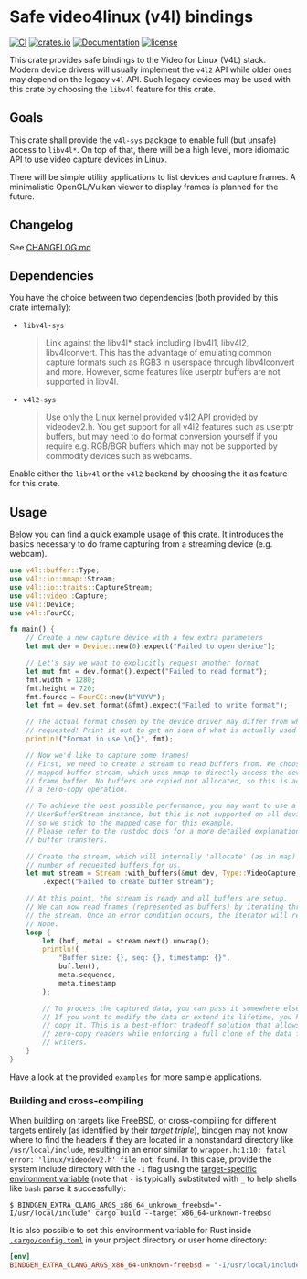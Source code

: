 # Safe video4linux (v4l) bindings

[![CI](https://github.com/raymanfx/libv4l-rs/actions/workflows/ci.yml/badge.svg)](https://github.com/raymanfx/libv4l-rs/actions/workflows/ci.yml)
[![crates.io](https://img.shields.io/crates/v/v4l.svg?logo=rust)](https://crates.io/crates/v4l)
[![Documentation](https://docs.rs/v4l/badge.svg)](https://docs.rs/v4l)
[![license](https://img.shields.io/github/license/raymanfx/libv4l-rs)](https://github.com/raymanfx/libv4l-rs/blob/master/LICENSE.txt)

This crate provides safe bindings to the Video for Linux (V4L) stack. Modern device drivers will usually implement the `v4l2` API while older ones may depend on the legacy `v4l` API. Such legacy devices may be used with this crate by choosing the `libv4l` feature for this crate.

## Goals

This crate shall provide the `v4l-sys` package to enable full (but unsafe) access to `libv4l*`.
On top of that, there will be a high level, more idiomatic API to use video capture devices in Linux.

There will be simple utility applications to list devices and capture frames.
A minimalistic OpenGL/Vulkan viewer to display frames is planned for the future.

## Changelog

See [CHANGELOG.md](./CHANGELOG.md)

## Dependencies

You have the choice between two dependencies (both provided by this crate internally):

* `libv4l-sys`
   > Link against the libv4l* stack including libv4l1, libv4l2, libv4lconvert.
   > This has the advantage of emulating common capture formats such as RGB3 in userspace through libv4lconvert and more.
   > However, some features like userptr buffers are not supported in libv4l.
* `v4l2-sys`
   > Use only the Linux kernel provided v4l2 API provided by videodev2.h.
   > You get support for all v4l2 features such as userptr buffers, but may need to do format conversion yourself if you require e.g. RGB/BGR buffers which may not be supported by commodity devices such as webcams.

Enable either the `libv4l` or the `v4l2` backend by choosing the it as feature for this crate.

## Usage

Below you can find a quick example usage of this crate. It introduces the basics necessary to do frame capturing from a streaming device (e.g. webcam).

```rust
use v4l::buffer::Type;
use v4l::io::mmap::Stream;
use v4l::io::traits::CaptureStream;
use v4l::video::Capture;
use v4l::Device;
use v4l::FourCC;

fn main() {
    // Create a new capture device with a few extra parameters
    let mut dev = Device::new(0).expect("Failed to open device");

    // Let's say we want to explicitly request another format
    let mut fmt = dev.format().expect("Failed to read format");
    fmt.width = 1280;
    fmt.height = 720;
    fmt.fourcc = FourCC::new(b"YUYV");
    let fmt = dev.set_format(&fmt).expect("Failed to write format");

    // The actual format chosen by the device driver may differ from what we
    // requested! Print it out to get an idea of what is actually used now.
    println!("Format in use:\n{}", fmt);

    // Now we'd like to capture some frames!
    // First, we need to create a stream to read buffers from. We choose a
    // mapped buffer stream, which uses mmap to directly access the device
    // frame buffer. No buffers are copied nor allocated, so this is actually
    // a zero-copy operation.

    // To achieve the best possible performance, you may want to use a
    // UserBufferStream instance, but this is not supported on all devices,
    // so we stick to the mapped case for this example.
    // Please refer to the rustdoc docs for a more detailed explanation about
    // buffer transfers.

    // Create the stream, which will internally 'allocate' (as in map) the
    // number of requested buffers for us.
    let mut stream = Stream::with_buffers(&mut dev, Type::VideoCapture, 4)
        .expect("Failed to create buffer stream");

    // At this point, the stream is ready and all buffers are setup.
    // We can now read frames (represented as buffers) by iterating through
    // the stream. Once an error condition occurs, the iterator will return
    // None.
    loop {
        let (buf, meta) = stream.next().unwrap();
        println!(
            "Buffer size: {}, seq: {}, timestamp: {}",
            buf.len(),
            meta.sequence,
            meta.timestamp
        );

        // To process the captured data, you can pass it somewhere else.
        // If you want to modify the data or extend its lifetime, you have to
        // copy it. This is a best-effort tradeoff solution that allows for
        // zero-copy readers while enforcing a full clone of the data for
        // writers.
    }
}
```

Have a look at the provided `examples` for more sample applications.

### Building and cross-compiling

When building on targets like FreeBSD, or cross-compiling for different targets entirely (as identified by their _target triple_), bindgen may not know where to find the headers if they are located in a nonstandard directory like `/usr/local/include`, resulting in an error similar to `wrapper.h:1:10: fatal error: 'linux/videodev2.h' file not found`.  In this case, provide the system include directory with the `-I` flag using the [target-specific environment variable][bindgen-env] (note that `-` is typically substituted with `_` to help shells like `bash` parse it successfully):

```console
$ BINDGEN_EXTRA_CLANG_ARGS_x86_64_unknown_freebsd="-I/usr/local/include" cargo build --target x86_64-unknown-freebsd
```

It is also possible to set this environment variable for Rust inside [`.cargo/config.toml`][cargo-config] in your project directory or user home directory:

```toml
[env]
BINDGEN_EXTRA_CLANG_ARGS_x86_64-unknown-freebsd = "-I/usr/local/include"
```

[bindgen-env]: https://github.com/rust-lang/rust-bindgen/blob/main/README.md#environment-variables
[cargo-config]: https://doc.rust-lang.org/cargo/reference/config.html
